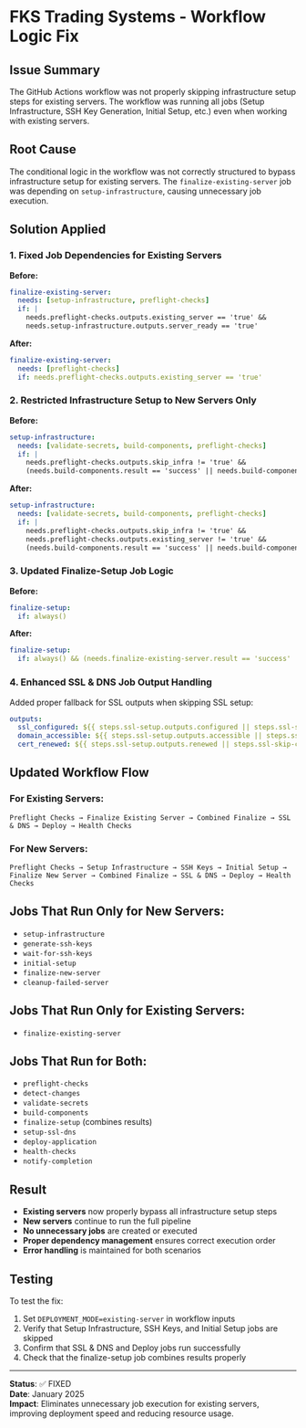 # FKS Trading Systems - Workflow Logic Fix

## Issue Summary
The GitHub Actions workflow was not properly skipping infrastructure setup steps for existing servers. The workflow was running all jobs (Setup Infrastructure, SSH Key Generation, Initial Setup, etc.) even when working with existing servers.

## Root Cause
The conditional logic in the workflow was not correctly structured to bypass infrastructure setup for existing servers. The `finalize-existing-server` job was depending on `setup-infrastructure`, causing unnecessary job execution.

## Solution Applied

### 1. Fixed Job Dependencies for Existing Servers
**Before:**
```yaml
finalize-existing-server:
  needs: [setup-infrastructure, preflight-checks]
  if: |
    needs.preflight-checks.outputs.existing_server == 'true' &&
    needs.setup-infrastructure.outputs.server_ready == 'true'
```

**After:**
```yaml
finalize-existing-server:
  needs: [preflight-checks]
  if: needs.preflight-checks.outputs.existing_server == 'true'
```

### 2. Restricted Infrastructure Setup to New Servers Only
**Before:**
```yaml
setup-infrastructure:
  needs: [validate-secrets, build-components, preflight-checks]
  if: |
    needs.preflight-checks.outputs.skip_infra != 'true' &&
    (needs.build-components.result == 'success' || needs.build-components.result == 'skipped')
```

**After:**
```yaml
setup-infrastructure:
  needs: [validate-secrets, build-components, preflight-checks]
  if: |
    needs.preflight-checks.outputs.skip_infra != 'true' &&
    needs.preflight-checks.outputs.existing_server != 'true' &&
    (needs.build-components.result == 'success' || needs.build-components.result == 'skipped')
```

### 3. Updated Finalize-Setup Job Logic
**Before:**
```yaml
finalize-setup:
  if: always()
```

**After:**
```yaml
finalize-setup:
  if: always() && (needs.finalize-existing-server.result == 'success' || needs.finalize-new-server.result == 'success')
```

### 4. Enhanced SSL & DNS Job Output Handling
Added proper fallback for SSL outputs when skipping SSL setup:
```yaml
outputs:
  ssl_configured: ${{ steps.ssl-setup.outputs.configured || steps.ssl-skip-conditions.outputs.configured }}
  domain_accessible: ${{ steps.ssl-setup.outputs.accessible || steps.ssl-skip-conditions.outputs.accessible }}
  cert_renewed: ${{ steps.ssl-setup.outputs.renewed || steps.ssl-skip-conditions.outputs.renewed }}
```

## Updated Workflow Flow

### For Existing Servers:
```
Preflight Checks → Finalize Existing Server → Combined Finalize → SSL & DNS → Deploy → Health Checks
```

### For New Servers:
```
Preflight Checks → Setup Infrastructure → SSH Keys → Initial Setup → Finalize New Server → Combined Finalize → SSL & DNS → Deploy → Health Checks
```

## Jobs That Run Only for New Servers:
- `setup-infrastructure`
- `generate-ssh-keys`
- `wait-for-ssh-keys`
- `initial-setup`
- `finalize-new-server`
- `cleanup-failed-server`

## Jobs That Run Only for Existing Servers:
- `finalize-existing-server`

## Jobs That Run for Both:
- `preflight-checks`
- `detect-changes`
- `validate-secrets`
- `build-components`
- `finalize-setup` (combines results)
- `setup-ssl-dns`
- `deploy-application`
- `health-checks`
- `notify-completion`

## Result
- **Existing servers** now properly bypass all infrastructure setup steps
- **New servers** continue to run the full pipeline
- **No unnecessary jobs** are created or executed
- **Proper dependency management** ensures correct execution order
- **Error handling** is maintained for both scenarios

## Testing
To test the fix:
1. Set `DEPLOYMENT_MODE=existing-server` in workflow inputs
2. Verify that Setup Infrastructure, SSH Keys, and Initial Setup jobs are skipped
3. Confirm that SSL & DNS and Deploy jobs run successfully
4. Check that the finalize-setup job combines results properly

---

**Status**: ✅ FIXED  
**Date**: January 2025  
**Impact**: Eliminates unnecessary job execution for existing servers, improving deployment speed and reducing resource usage.
